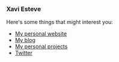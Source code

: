 ### Xavi Esteve

Here's some things that might interest you:

- [My personal website](https://xaviesteve.com/)
- [My blog](https://xaviesteve.com/blog/)
- [My personal projects](https://xaviesteve.com/projects/)
- [Twitter](https://xaviesteve.com/go/twitter)
